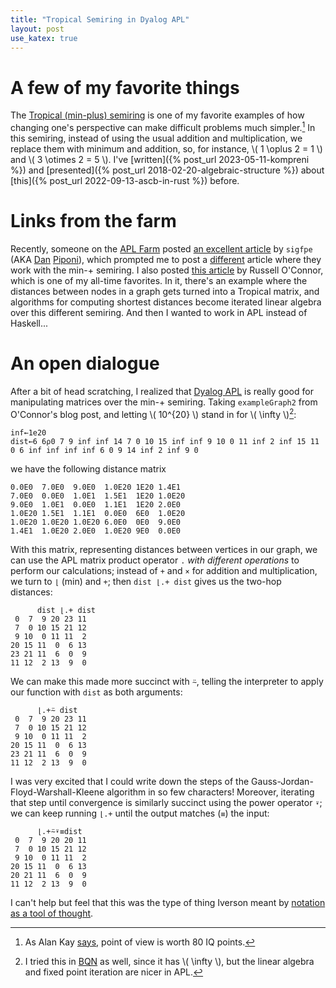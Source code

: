 ```yaml
---
title: "Tropical Semiring in Dyalog APL"
layout: post
use_katex: true
---
```


# A few of my favorite things

The [Tropical (min-plus)
semiring](https://en.wikipedia.org/wiki/Tropical_semiring) is one of my
favorite examples of how changing one's perspective can make difficult problems
much simpler.[^1]
In this semiring, instead of using the usual addition and multiplication,
we replace them with minimum and addition, so, for instance, \\( 1 \oplus 2 = 1
\\) and \\( 3 \otimes 2 = 5 \\).
I've [written]({% post_url 2023-05-11-kompreni %}) and [presented]({% post_url
2018-02-20-algebraic-structure %}) about [this]({% post_url
2022-09-13-ascb-in-rust %}) before.

# Links from the farm

Recently, someone on the [APL Farm](https://aplwiki.com/wiki/APL_Farm) posted
[an excellent
article](http://blog.sigfpe.com/2009/05/three-projections-of-doctor-futamura.html)
by `sigfpe` (AKA [Dan](https://mathstodon.xyz/@dpiponi)
[Piponi](https://twitter.com/sigfpe)), which prompted me to post a
[different](http://blog.sigfpe.com/2007/06/how-to-write-tolerably-efficient.html)
article where they work with the min-+ semiring.
I also posted [this article](https://r6.ca/blog/20110808T035622Z.html) by
Russell O'Connor, which is one of my all-time favorites.
In it, there's an example where the distances between nodes in a graph gets
turned into a Tropical matrix, and algorithms for computing shortest distances
become iterated linear algebra over this different semiring.
And then I wanted to work in APL instead of Haskell...

# An open dialogue

After a bit of head scratching, I realized that [Dyalog
APL](https://www.dyalog.com/) is really good for manipulating matrices over the
min-+ semiring.
Taking `exampleGraph2` from O'Connor's blog post, and letting \\( 10^{20} \\)
stand in for \\( \infty \\)[^2]:

```apl
inf←1e20
dist←6 6⍴0 7 9 inf inf 14 7 0 10 15 inf inf 9 10 0 11 inf 2 inf 15 11 0 6 inf inf inf inf 6 0 9 14 inf 2 inf 9 0
```

we have the following distance matrix

```apl
0.0E0  7.0E0  9.0E0  1.0E20 1E20 1.4E1
7.0E0  0.0E0  1.0E1  1.5E1  1E20 1.0E20
9.0E0  1.0E1  0.0E0  1.1E1  1E20 2.0E0
1.0E20 1.5E1  1.1E1  0.0E0  6E0  1.0E20
1.0E20 1.0E20 1.0E20 6.0E0  0E0  9.0E0
1.4E1  1.0E20 2.0E0  1.0E20 9E0  0.0E0
```

With this matrix, representing distances between vertices in our graph, we can
use the APL matrix product operator `.` _with different operations_ to perform
our calculations; instead of `+` and `×` for addition and multiplication, we
turn to `⌊` (min) and `+`; then `dist ⌊.+ dist` gives us the two-hop distances:

```apl
      dist ⌊.+ dist
 0  7  9 20 23 11
 7  0 10 15 21 12
 9 10  0 11 11  2
20 15 11  0  6 13
23 21 11  6  0  9
11 12  2 13  9  0
```

We can make this made more succinct with `⍨`, telling the interpreter to apply our
function with `dist` as both arguments:

```apl
      ⌊.+⍨ dist
 0  7  9 20 23 11
 7  0 10 15 21 12
 9 10  0 11 11  2
20 15 11  0  6 13
23 21 11  6  0  9
11 12  2 13  9  0
```

I was very excited that I could write down the steps of the
Gauss-Jordan-Floyd-Warshall-Kleene algorithm in so few characters!
Moreover, iterating that step until convergence is similarly succinct using the
power operator `⍣`; we can keep running `⌊.+` until the output matches (`≡`) the input:

```apl
      ⌊.+⍨⍣≡dist
 0  7  9 20 20 11
 7  0 10 15 21 12
 9 10  0 11 11  2
20 15 11  0  6 13
20 21 11  6  0  9
11 12  2 13  9  0
```

I can't help but feel that this was the type of thing Iverson meant by
[notation as a tool of thought](https://www.jsoftware.com/papers/tot.htm).


[^1]: As Alan Kay [says](https://quoteinvestigator.com/2018/05/29/pov/), point
    of view is worth 80 IQ points.

[^2]: I tried this in [BQN](https://mlochbaum.github.io/BQN/) as well, since it
    has \\( \infty \\), but the linear algebra and fixed point iteration are
    nicer in APL.
